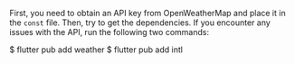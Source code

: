 First, you need to obtain an API key from OpenWeatherMap and place it in the `const` file. Then, try to get the dependencies. If you encounter any issues with the API, run the following two commands:

$ flutter pub add weather
$ flutter pub add intl
